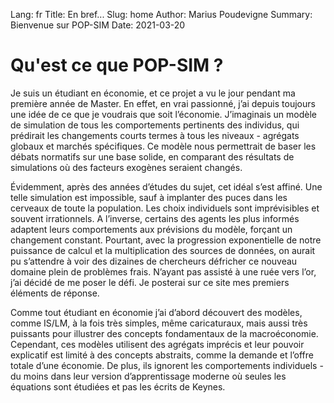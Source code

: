 Lang: fr
Title: En bref...
Slug: home
Author: Marius Poudevigne
Summary: Bienvenue sur POP-SIM
Date: 2021-03-20

# Qu'est ce que POP-SIM ?

Je suis un étudiant en économie, et ce projet a vu le jour pendant ma première année de Master. En effet, en vrai passionné, j’ai depuis toujours une idée de ce que je voudrais que soit l’économie. J’imaginais un modèle de simulation de tous les comportements pertinents des individus, qui prédirait les changements courts termes à tous les niveaux - agrégats globaux et marchés spécifiques. Ce modèle nous permettrait de baser les débats normatifs sur une base solide, en comparant des résultats de simulations où des facteurs exogènes seraient changés.

Évidemment, après des années d’études du sujet, cet idéal s’est affiné. Une telle simulation est impossible, sauf à implanter des puces dans les cerveaux de toute la population. Les choix individuels sont imprévisibles et souvent irrationnels. A l’inverse, certains des agents les plus informés adaptent leurs comportements aux prévisions du modèle, forçant un changement constant. Pourtant, avec la progression exponentielle de notre puissance de calcul et la multiplication des sources de données, on aurait pu s’attendre à voir des dizaines de chercheurs défricher ce nouveau domaine plein de problèmes frais. N’ayant pas assisté à une ruée vers l’or, j’ai décidé de me poser le défi. Je posterai sur ce site mes premiers éléments de réponse. 

Comme tout étudiant en économie j’ai d’abord découvert des modèles, comme IS/LM, à la fois très simples, même caricaturaux, mais aussi très puissants pour illustrer des concepts fondamentaux de la macroéconomie. Cependant, ces modèles utilisent des agrégats imprécis et leur pouvoir explicatif est limité à des concepts abstraits, comme la demande et l’offre totale d’une économie. De plus, ils ignorent les comportements individuels - du moins dans leur version d’apprentissage moderne où seules les équations sont étudiées et pas les écrits de Keynes.

